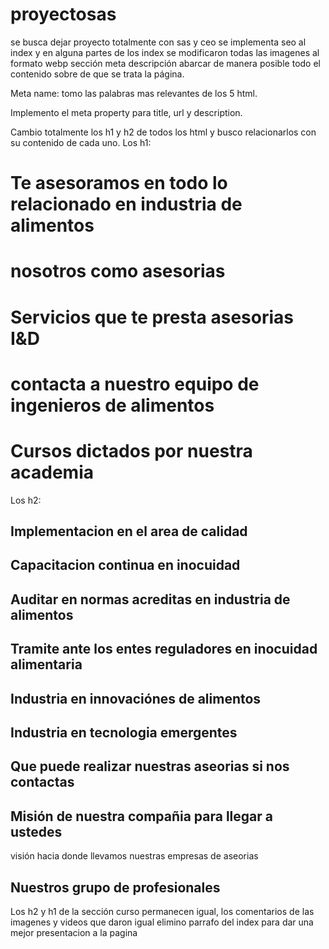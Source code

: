 # proyectosas
se busca dejar proyecto totalmente con sas y ceo
se implementa seo al index y en alguna partes de los index
se modificaron todas las imagenes al formato  webp
sección meta descripción     abarcar de manera posible todo el contenido sobre de que se trata la página.
 <meta name="description" content=" somo una empresa de aseorias en industria de alimentos que cuenta con profesionales idones y capacitados en todas las areas de produccion de alimentos, desde la parte fisica, fisico quimica y microbiologica  del aliemento hasta la investigacion y desarrollo de nuevos producto y tecnologias emergentes ">

Meta name:  tomo las palabras mas relevantes de los 5 html.

<meta name="keywords" content=" alimento, calidad, inocuida, desarrollo, investigacion, produccion,industria, asesoria, tramite, capacitacion, regulacion, tenologia,microbilogia, seguridad,implementar, auditar,formular, inovar">

Implemento el meta property para title, url y description.
<meta property="og:title" content="asesoria alimentarias para un consumo inocuo en humano">
    <meta property="og:url" content="http://www.asesoriasalimentarias.com/servicios">
    <meta property="og:description" content="somo una empresa de aseorias en industria de alimentos que cuenta con profesionales idones y capacitados en todas las areas de produccion de alimentos, desde la parte fisica, fisico quimica y microbiologica  del aliemento hasta la investigacion y desarrollo de nuevos producto y tecnologias emergentes ">


Cambio totalmente  los  h1 y h2 de todos los html y busco relacionarlos con su contenido de cada uno.
 Los h1:
 <h1> Te asesoramos en todo  lo relacionado en industria de alimentos</h1>
<h1>nosotros como asesorias</h1>
 <h1> Servicios que te presta asesorias I&D </h1>
 <h1> contacta a nuestro equipo de ingenieros de alimentos</h1>
 <h1>Cursos dictados por nuestra academia </h1>


Los h2:
<h2>Implementacion en el area de calidad</h2>
 <h2>Capacitacion continua en inocuidad</h2>
 <h2>Auditar en normas acreditas en industria de alimentos</h2>
 <h2>Tramite ante los entes reguladores en inocuidad alimentaria</h2>
<h2>Industria en innovaciónes de alimentos </h2>
 <h2> Industria en tecnologia emergentes </h2>
<h2>Que puede realizar nuestras aseorias si nos contactas </h2>

 <h2>Misión de nuestra compañia para llegar a ustedes</h2>
visión hacia donde llevamos nuestras empresas de aseorias
<h2>Nuestros grupo de profesionales</h2>

Los h2 y h1 de  la sección  curso permanecen igual,  los comentarios de las imagenes y videos que daron igual
elimino parrafo del index para dar una mejor presentacion a la pagina


